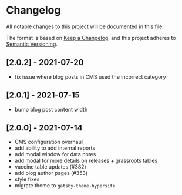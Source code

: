 # Changelog

All notable changes to this project will be documented in this file.

The format is based on [Keep a Changelog](https://keepachangelog.com/en/1.0.0/),
and this project adheres to [Semantic Versioning](https://semver.org/spec/v2.0.0.html).

## [2.0.2] - 2021-07-20

- fix issue where blog posts in CMS used the incorrect category

## [2.0.1] - 2021-07-15

- bump blog post content width

## [2.0.0] - 2021-07-14

- CMS configuration overhaul
- add ability to add internal reports
- add modal window for data notes
- add modal for more details on releases + grassroots tables
- vaccine table updates (#382)
- add blog author pages (#353)
- style fixes
- migrate theme to `gatsby-theme-hypersite`
